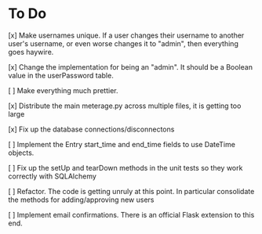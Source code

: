 # To Do

[x] Make usernames unique.  If a user changes their username to
    another user's username, or even worse changes it to "admin", then
    everything goes haywire.

[x] Change the implementation for being an "admin".  It should be a
    Boolean value in the userPassword table.

[ ] Make everything much prettier.

[x] Distribute the main meterage.py across multiple files, it is
    getting too large

[x] Fix up the database connections/disconnectons

[ ] Implement the Entry start_time and end_time fields to use DateTime
    objects.

[ ] Fix up the setUp and tearDown methods in the unit tests so they
    work correctly with SQLAlchemy

[ ] Refactor.  The code is getting unruly at this point.  In
    particular consolidate the methods for adding/approving new users

[ ] Implement email confirmations.  There is an official Flask
    extension to this end.
